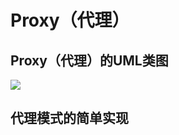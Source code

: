 # Proxy（代理）

## Proxy（代理）的UML类图
![](https://raw.githubusercontent.com/InnoFang/DesignPatterns/master/uml/proxy.png)
## 代理模式的简单实现
